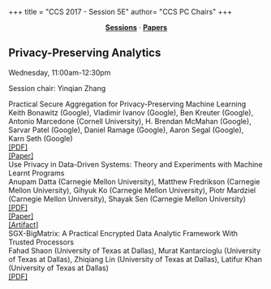 +++
title = "CCS 2017 - Session 5E"
author= "CCS PC Chairs"
+++
<center><a href="/sessions"><b>Sessions</b></a> &middot; <a href="/papers"><b>Papers</b></a></center>
<p>
<h2>Privacy-Preserving Analytics</h2>Wednesday, 11:00am-12:30pm<p>Session chair: Yinqian Zhang<div class="bpaper"><span class="ptitle">Practical Secure Aggregation for Privacy-Preserving Machine Learning</span></br><div class="pblock"><span class="author">Keith&nbsp;Bonawitz</span> <span class="institution">(Google)</span>, <span class="author">Vladimir&nbsp;Ivanov</span> <span class="institution">(Google)</span>, <span class="author">Ben&nbsp;Kreuter</span> <span class="institution">(Google)</span>, <span class="author">Antonio&nbsp;Marcedone</span> <span class="institution">(Cornell University)</span>, <span class="author">H.&nbsp;Brendan&nbsp;McMahan</span> <span class="institution">(Google)</span>, <span class="author">Sarvar&nbsp;Patel</span> <span class="institution">(Google)</span>, <span class="author">Daniel&nbsp;Ramage</span> <span class="institution">(Google)</span>, <span class="author">Aaron&nbsp;Segal</span> <span class="institution">(Google)</span>, <span class="author">Karn&nbsp;Seth</span> <span class="institution">(Google)</span><br><div class="pextra"> <a href="https://acmccs.github.io/papers/p1175-bonawitzA.pdf">[PDF]</a><br><a href="https://eprint.iacr.org/2017/281.pdf">[Paper]</a><br></div></div></div><div class="bpaper"><span class="ptitle">Use Privacy in Data-Driven Systems: Theory and Experiments with Machine Learnt Programs</span></br><div class="pblock"><span class="author">Anupam&nbsp;Datta</span> <span class="institution">(Carnegie Mellon University)</span>, <span class="author">Matthew&nbsp;Fredrikson</span> <span class="institution">(Carnegie Mellon University)</span>, <span class="author">Gihyuk&nbsp;Ko</span> <span class="institution">(Carnegie Mellon University)</span>, <span class="author">Piotr&nbsp;Mardziel</span> <span class="institution">(Carnegie Mellon University)</span>, <span class="author">Shayak&nbsp;Sen</span> <span class="institution">(Carnegie Mellon University)</span><br><div class="pextra"> <a href="https://acmccs.github.io/papers/p1193-dattaA.pdf">[PDF]</a><br><a href="https://arxiv.org/abs/1705.07807">[Paper]</a><br><a href="https://github.com/cmu-transparency/artifact-proxyuse-ccs2017">[Artifact]</a><br></div></div></div><div class="bpaper"><span class="ptitle">SGX-BigMatrix: A Practical Encrypted Data Analytic Framework With Trusted Processors</span></br><div class="pblock"><span class="author">Fahad&nbsp;Shaon</span> <span class="institution">(University of Texas at Dallas)</span>, <span class="author">Murat&nbsp;Kantarcioglu</span> <span class="institution">(University of Texas at Dallas)</span>, <span class="author">Zhiqiang&nbsp;Lin</span> <span class="institution">(University of Texas at Dallas)</span>, <span class="author">Latifur&nbsp;Khan</span> <span class="institution">(University of Texas at Dallas)</span><br><div class="pextra"> <a href="https://acmccs.github.io/papers/p1211-shaonA.pdf">[PDF]</a><br></div></div></div>